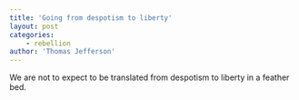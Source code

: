```yaml
---
title: 'Going from despotism to liberty'
layout: post
categories:
    - rebellion
author: 'Thomas Jefferson'
---
```


We are not to expect to be translated from despotism to liberty in a feather bed.